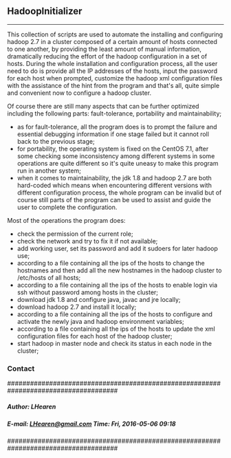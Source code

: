 ## HadoopInitializer
-----
This collection of scripts are used to automate the installing and configuring hadoop 2.7
in a cluster composed of a certain amount of hosts connected to one another, by providing the least amount of manual information, dramatically reducing the effort of the hadoop configuration in a set of hosts. During the whole installation and configuration process, all the user need to do is provide all the IP addresses of the hosts, input the password for each host when prompted, customize the hadoop xml configuration files with the assistance of the hint from the program and that's all, quite simple and convenient now to configure a hadoop cluster.

Of course there are still many aspects that can be further optimized including the following parts: fault-tolerance, portability and maintainability; 
- as for fault-tolerance, all the program does is to prompt the failure and essential debugging information if one stage failed but it cannot roll back to the previous stage; 
- for portability, the operating system is fixed on the CentOS 7.1, after some checking some inconsistency among different systems in some operations are quite different so it's quite uneasy to make this program run in another system;  
- when it comes to maintainability, the jdk 1.8 and hadoop 2.7 are both hard-coded which means when encountering different versions with different configuration process, the whole program can be invalid but of course still parts of the program can be used to assist and guide the user to complete the configuration.

Most of the operations the program does:

- check the permission of the current role;
- check the network and try to fix it if not available;
- add working user, set its password and add it sudoers for later hadoop use;
- according to a file containing all the ips of the hosts to change the hostnames and then add all the new hostnames in the hadoop cluster to /etc/hosts of all hosts;
- according to a file containing all the ips of the hosts to enable login via ssh without password among hosts in the cluster;
- download jdk 1.8 and configure java, javac and jre locally;
- download hadoop 2.7 and install it locally;
- according to a file containing all the ips of the hosts to configure and activate the newly java and hadoop environment variables;
- according to a file containing all the ips of the hosts to update the xml configuration files for each host of the hadoop cluster;
- start hadoop in master node and check its status in each node in the cluster;

### Contact
#####################################################################################
##### Author: LHearen
##### E-mail: LHearen@gmail.com   Time: Fri, 2016-05-06 09:18
#####################################################################################
